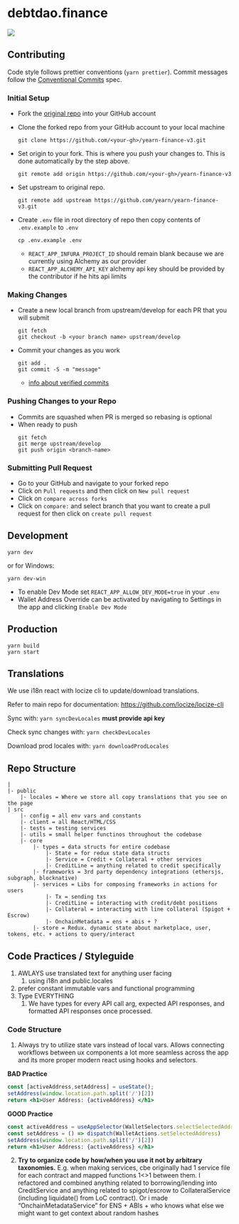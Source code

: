 # debtdao.finance

<img src="https://img.shields.io/badge/dynamic/json.svg?style=plastic&color=2096F3&label=locize&query=%24.translatedPercentage&url=https://api.locize.app/badgedata/1c6d6900-5989-49fe-b221-0001423041d2&suffix=%+translated&link=https://www.locize.com" />

## Contributing

Code style follows prettier conventions (`yarn prettier`). Commit messages follow the [Conventional Commits](https://www.conventionalcommits.org/en/v1.0.0/) spec.

### Initial Setup

- Fork the [original repo](https://github.com/yearn/yearn-finance-v3/) into your GitHub account
- Clone the forked repo from your GitHub account to your local machine

  ```
  git clone https://github.com/<your-gh>/yearn-finance-v3.git
  ```

- Set origin to your fork. This is where you push your changes to. This is done automatically by the step above.

  ```
  git remote add origin https://github.com/<your-gh>/yearn-finance-v3
  ```

- Set upstream to original repo.

  ```
  git remote add upstream https://github.com/yearn/yearn-finance-v3.git
  ```

- Create `.env` file in root directory of repo then copy contents of `.env.example` to `.env`
  ```
  cp .env.example .env
  ```
  - `REACT_APP_INFURA_PROJECT_ID` should remain blank because we are currently using Alchemy as our provider
  - `REACT_APP_ALCHEMY_API_KEY` alchemy api key should be provided by the contributor if he hits api limits

### Making Changes

- Create a new local branch from upstream/develop for each PR that you will submit
  ```
  git fetch
  git checkout -b <your branch name> upstream/develop
  ```
- Commit your changes as you work
  ```
  git add .
  git commit -S -m "message"
  ```
  - [info about verified commits](https://docs.github.com/en/github/authenticating-to-github/managing-commit-signature-verification)

### Pushing Changes to your Repo

- Commits are squashed when PR is merged so rebasing is optional
- When ready to push
  ```
  git fetch
  git merge upstream/develop
  git push origin <branch-name>
  ```

### Submitting Pull Request

- Go to your GitHub and navigate to your forked repo
- Click on `Pull requests` and then click on `New pull request`
- Click on `compare across forks`
- Click on `compare:` and select branch that you want to create a pull request for then click on `create pull request`

## Development

```
yarn dev
```

or for Windows:

```
yarn dev-win
```

- To enable Dev Mode set `REACT_APP_ALLOW_DEV_MODE=true` in your `.env`
- Wallet Address Override can be activated by navigating to Settings in the app and clicking `Enable Dev Mode`

## Production

```
yarn build
yarn start
```

## Translations

We use i18n react with locize cli to update/download translations.

Refer to main repo for documentation:
https://github.com/locize/locize-cli

Sync with: `yarn syncDevLocales` **must provide api key**

Check sync changes with: `yarn checkDevLocales`

Download prod locales with: `yarn downloadProdLocales`



## Repo Structure

```
|
|- public
	|- locales = Where we store all copy translations that you see on the page
| src
	|- config = all env vars and constants
	|- client = all React/HTML/CSS
	|- tests = testing services
	|- utils = small helper functinos throughout the codebase 
	|- core
		|- types = data structs for entire codebase
			|- State = for redux state data structs
			|- Service = Credit + Collateral + other services
			|- CreditLine = anything related to credit specifically
		|- frameworks = 3rd party dependency integrations (ethersjs, subgraph, blocknative)
		|- services = Libs for composing frameworks in actions for users
			|- Tx = sending txs
			|- CreditLine = interacting with credit/debt positions
			|- Collateral = interacting with line collateral (Spigot + Escrow)
			|- OnchainMetadata = ens + abis + ?
		|- store = Redux. dynamic state about marketplace, user, tokens, etc. + actions to query/interact

```

## Code Practices / Styleguide

1. AWLAYS use translated text for anything user facing
    1. using i18n and public.locales
2. prefer constant immutable vars and functional programming
3. Type EVERYTHING
    1. We have types for every API call arg, expected API responses, and formatted API responses once processed.

### Code Structure

1. Always try to utilize state vars instead of local vars. Allows connecting workflows between ux components a lot more seamless across the app and its more proper modern react using hooks and selectors.

**BAD Practice** 

```jsx
const [activeAddress,setAddress] = useState();
setAddress(window.location.path.split('/')[2])
return <h1>User Address: {activeAddress} </h1>
```

**GOOD Practice**

```jsx
const activeAddress = useAppSelector(WalletSelectors.selectSelectedAddress)
const setAddress = () => dispatch(WalletActions.setSelectedAddress)
setAddress(window.location.path.split('/')[2])
return <h1>User Address: {activeAddress} </h1>
```

2. **Try to organize code by how/when you use it not by arbitrary taxonomies.** E.g. when making services, cbe originally had 1 service file for each contract and mapped functions 1<>1 between them. I refactored and combined anything related to borrowing/lending into CreditService and anything related to spigot/escrow to CollateralService (including liquidate() from LoC contract). Or i made “OnchainMetadataService” for ENS + ABIs + who knows what else we might want to get context about random hashes

